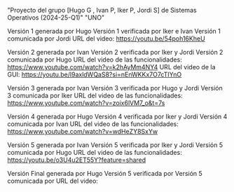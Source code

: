 "Proyecto del grupo [Hugo G , Ivan P, Iker P, Jordi S] de Sistemas Operativos (2024-25-Q1)" "UNO"

Versión 1 generada por Hugo 
Versión 1 verificada por Iker e Ivan 
Versión 1 comunicada por Jordi 
URL del video: https://youtu.be/54poh16KheU

Versión 2 generada por Ivan 
Versión 2 verificada por Iker y Jordi 
Versión 2 comunicada por Hugo 
URL del video de las funcionalidades: https://www.youtube.com/watch?v=k2hAyMm4NY4 
URL del video de la GUI: https://youtu.be/l9axldWQaS8?si=nEnWKKx7O7cTIYnO

Versión 3 generada por Ivan 
Versión 3 verificada por Hugo y Jordi 
Versión 3 comunicada por Iker 
URL del video de las funcionalidades: https://www.youtube.com/watch?v=zoix6lVM7_o&t=7s

Versión 4 generada por Hugo 
Versión 4 verificada por Iker y Jordi 
Versión 4 comunicada por Ivan 
URL del video de las funcionalidades: https://www.youtube.com/watch?v=wdHeZY8SxYw

Versión 5 generada por Ivan 
Versión 5 verificada por Iker y Jordi 
Versión 5 comunicada por Hugo 
URL del video de las funcionalidades: https://youtu.be/o3U4u2ET55Y?feature=shared

Versión Final generada por Hugo
Versión 5 verificada por 
Versión 5 comunicada por 
URL del video: 